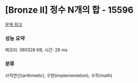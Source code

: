 # [Bronze II] 정수 N개의 합 - 15596 

[문제 링크](https://www.acmicpc.net/problem/15596) 

### 성능 요약

메모리: 380328 KB, 시간: 28 ms

### 분류

사칙연산(arithmetic), 구현(implementation), 수학(math)

